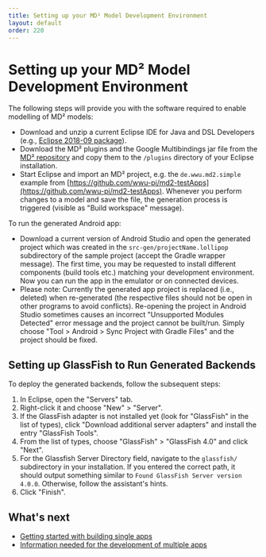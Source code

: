 ```yaml
---
title: Setting up your MD² Model Development Environment
layout: default
order: 220
---
```


# Setting up your MD² Model Development Environment

The following steps will provide you with the software required to enable modelling of MD² models:

* Download and unzip a current Eclipse IDE for Java and DSL Developers (e.g., [Eclipse 2018-09 package](https://www.eclipse.org/downloads/packages/release/2018-09/r/eclipse-ide-java-and-dsl-developers)).
* Download the MD² plugins and the Google Multibindings jar file from the [MD² repository](https://github.com/wwu-pi/md2-framework/tree/master/plugins) and copy them to the `/plugins` directory of your Eclipse installation.
* Start Eclipse and import an MD² project, e.g. the `de.wwu.md2.simple` example from [https://github.com/wwu-pi/md2-testApps](https://github.com/wwu-pi/md2-testApps). Whenever you perform changes to a model and save the file, the generation process is triggered (visible as "Build workspace" message).

To run the generated Android app:
* Download a current version of Android Studio and open the generated project which was created in the `src-gen/projectName.lollipop` subdirectory of the sample project (accept the Gradle wrapper message). The first time, you may be requested to install different components (build tools etc.) matching your development environment. Now you can run the app in the emulator or on connected devices.
* Please note: Currently the generated app project is replaced (i.e., deleted) when re-generated (the respective files should not be open in other programs to avoid conflicts). Re-opening the project in Android Studio sometimes causes an incorrect "Unsupported Modules Detected" error message and the project cannot be built/run. Simply choose "Tool > Android > Sync Project with Gradle Files" and the project should be fixed.

## Setting up GlassFish to Run Generated Backends
To deploy the generated backends, follow the subsequent steps:

1. In Eclipse, open the "Servers" tab.
1. Right-click it and choose "New" > "Server".
1. If the GlassFish adapter is not installed yet (look for "GlassFish" in the list of types), click "Download additional server adapters" and install the entry "GlassFish Tools".
1. From the list of types, choose "GlassFish" > "GlassFish 4.0" and click "Next".
1. For the Glassfish Server Directory field, navigate to the `glassfish/` subdirectory in your installation.
If you entered the correct path, it should output something similar to ```Found GlassFish Server version 4.0.0```.
	Otherwise, follow the assistant's hints.
1. Click "Finish".

## What's next
* [Getting started with building single apps](230_single-apps.html)
* [Information needed for the development of multiple apps](240_multiple-apps.html)
